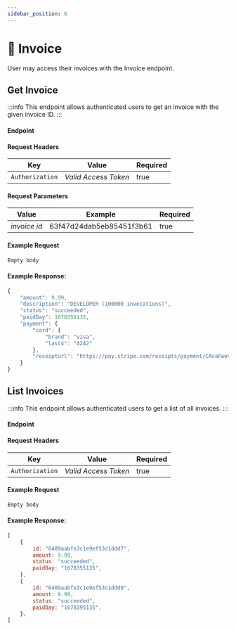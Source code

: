 ```yaml
---
sidebar_position: 6
---
```


# 🧾 Invoice

User may access their invoices with the Invoice endpoint.

## Get Invoice

:::info
This endpoint allows authenticated users to get an invoice with the given invoice ID.
:::

#### Endpoint

<endpoint href='https://api.greencloud.dev/v1/invoice/[invoiceId]' method='GET'/>

#### Request Headers

| Key             | Value                | Required |
| --------------- | -------------------- | -------- |
| `Authorization` | _Valid Access Token_ | true     |

#### Request Parameters

| Value        | Example                  | Required |
| ------------ | ------------------------ | -------- |
| _invoice id_ | 63f47d24dab5eb85451f3b61 | true     |

#### Example Request

```js
Empty body
```

#### Example Response:

```js title="Status: 200 OK"
{
	"amount": 9.99,
	"description": "DEVELOPER (100000 invocations)",
	"status": "succeeded",
	"paidDay": 1678355135,
	"payment": {
		"card": {
			"brand": "visa",
			"last4": "4242"
		},
		"receiptUrl": "https://pay.stripe.com/receipts/payment/CAcaFwoVYWNjdF8xSlRucGVFdDQ4TWpsMDc1KL_VpqAGMgY1jX-yu2Y6LBZhIpcJ9WrHhXSButwDFOSQDIhzVKNF3ljmIi6leN3Y3tVhMuWz1ohezyA4"
	}
}
```

## List Invoices

:::info
This endpoint allows authenticated users to get a list of all invoices.
:::

#### Endpoint

<endpoint href='https://api.greencloud.dev/v1/invoice/list' method='GET'/>

#### Request Headers

| Key             | Value                | Required |
| --------------- | -------------------- | -------- |
| `Authorization` | _Valid Access Token_ | true     |

#### Example Request

```js
Empty body
```

#### Example Response:

<!-- prettier-ignore -->
```js title="Status: 200 OK"
[
    {
        id: "6409aabfe3c1e9ef53c1ddd7",
        amount: 9.99,
        status: "succeeded",
        paidDay: "1678355135",
    },
    {
        id: "6409aabfe3c1e9ef53c1ddd8",
        amount: 9.99,
        status: "succeeded",
        paidDay: "1678395135",
    },
]
```
